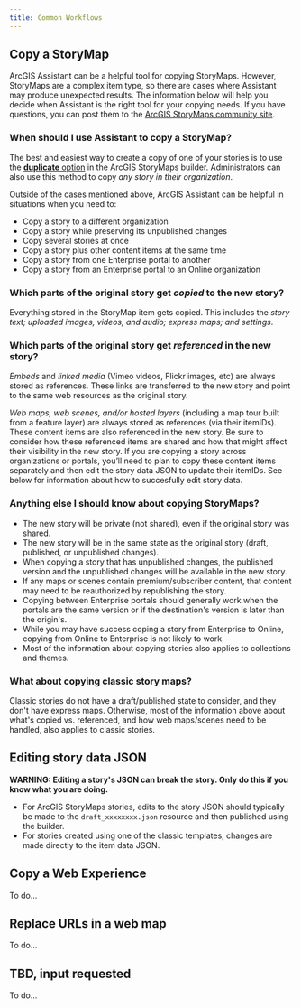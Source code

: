 ```yaml
---
title: Common Workflows
---
```


<!-- :::info WIP
This page is a work in progress.
::: -->

<!-- :::note Intent of this page

**👉 This is a reference topic.** It's likely that this topic will come up on other pages, we should point them to this page to provide more details.

Many users of Assistant find it after reading about it on a blog, forum post, chat, conference talk, or similar. Users who find Assistant for the first time in this way may be excited about what it can do, but have nothing to go on beyond what they heard about it in passing.

🛑 This page should describe some useful workflows that can only be achieved by Assistant (or are much easier to achieve with Assistant). We **should not** describe editing an item's tags or modifying the HTML in a Hub text card, for example (since those workflows are more appropriate via supported apps).

::: -->

## Copy a StoryMap

ArcGIS Assistant can be a helpful tool for copying StoryMaps. However, StoryMaps are a complex item type, so there are cases where Assistant may produce unexpected results. The information below will help you decide when Assistant is the right tool for your copying needs. If you have questions, you can post them to the [ArcGIS StoryMaps community site](https://community.esri.com/t5/arcgis-storymaps/ct-p/arcgis-storymaps).

### When should I use Assistant to copy a StoryMap?
The best and easiest way to create a copy of one of your stories is to use the [**duplicate** option](https://doc.arcgis.com/en/arcgis-storymaps/get-started/faq.htm#anchor13) in the ArcGIS StoryMaps builder. Administrators can also use this method to copy _any story in their organization_.

Outside of the cases mentioned above, ArcGIS Assistant can be helpful in situations when you need to:

* Copy a story to a different organization
* Copy a story while preserving its unpublished changes
* Copy several stories at once
* Copy a story plus other content items at the same time
* Copy a story from one Enterprise portal to another
* Copy a story from an Enterprise portal to an Online organization

### Which parts of the original story get _copied_ to the new story?
Everything stored in the StoryMap item gets copied. This includes the _story text; uploaded images, videos, and audio; express maps; and settings_.

### Which parts of the original story get _referenced_ in the new story?
_Embeds_ and _linked media_ (Vimeo videos, Flickr images, etc) are always stored as references. These links are transferred to the new story and point to the same web resources as the original story.

_Web maps, web scenes, and/or hosted layers_ (including a map tour built from a feature layer) are always stored as references (via their itemIDs). These content items are also referenced in the new story. Be sure to consider how these referenced items are shared and how that might affect their visibility in the new story. If you are copying a story across organizations or portals, you’ll need to plan to copy these content items separately and then edit the story data JSON to update their itemIDs. See below for information about how to succesfully edit story data.

### Anything else I should know about copying StoryMaps?
* The new story will be private (not shared), even if the original story was shared.
* The new story will be in the same state as the original story (draft, published, or unpublished changes).
* When copying a story that has unpublished changes, the published version and the unpublished changes will be available in the new story.
* If any maps or scenes contain premium/subscriber content, that content may need to be reauthorized by republishing the story.
* Copying between Enterprise portals should generally work when the portals are the same version or if the destination's version is later than the origin's.
* While you may have success coping a story from Enterprise to Online, copying from Online to Enterprise is not likely to work.
* Most of the information about copying stories also applies to collections and themes.

### What about copying classic story maps?
Classic stories do not have a draft/published state to consider, and they don't have express maps. Otherwise, most of the information above about what's copied vs. referenced, and how web maps/scenes need to be handled, also applies to classic stories.

## Editing story data JSON

**WARNING: Editing a story's JSON can break the story. Only do this if you know what you are doing.**

* For ArcGIS StoryMaps stories, edits to the story JSON should typically be made to the `draft_xxxxxxxx.json` resource and then published using the builder.
* For stories created using one of the classic templates, changes are made directly to the item data JSON.

## Copy a Web Experience

To do...

## Replace URLs in a web map

To do...

## TBD, input requested

To do...
